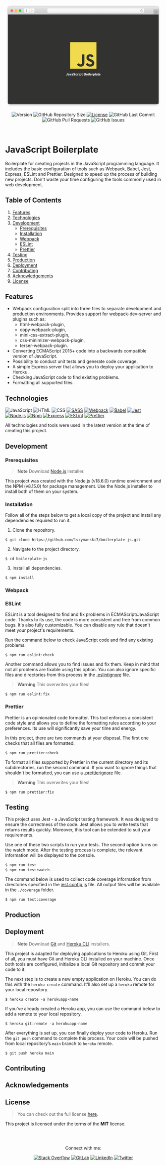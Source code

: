<!-- APPLICATION PREVIEW -->
<div align="center">

  ![JavaScript Boilerplate Header](./docs/application.png)

</div>

<!-- SHIELDS -->
<div align="center">

  ![Version](https://img.shields.io/badge/version-1.0.0-blue?label=Version&labelColor=424242)
  ![GitHub Repository Size](https://img.shields.io/github/repo-size/lszymanski7/boilerplate-js?label=Size&labelColor=424242)
  [![License](https://img.shields.io/badge/License-MIT-yellow.svg?label=License&labelColor=424242)](https://github.com/lszymanski7/boilerplate-js/blob/main/LICENSE.md)
  ![GitHub Last Commit](https://img.shields.io/github/last-commit/lszymanski7/boilerplate-js?label=Last%20Commit&labelColor=424242)
  ![GitHub Pull Requests](https://img.shields.io/github/issues-pr/lszymanski7/boilerplate-js?label=Pull%20Requests&labelColor=424242)
  ![GitHub Issues](https://img.shields.io/github/issues/lszymanski7/boilerplate-js?label=Issues&labelColor=424242)

</div>

<br/>

<!-- JAVASCRIPT BOILERPLATE -->
# JavaScript Boilerplate
Boilerplate for creating projects in the JavaScript programming language. It includes the basic configuration of tools such as Webpack, Babel, Jest, Express, ESLint and Prettier. Designed to speed up the process of building new projects. Don't waste your time configuring the tools commonly used in web development.

<!-- TABLE OF CONTENTS -->
## Table of Contents
1. [Features](#features)
2. [Technologies](#technologies)
3. [Development](#development)
    - [Prerequisites](#prerequisites)
    - [Installation](#installation)
    - [Webpack](#webpack)
    - [ESLint](#eslint)
    - [Prettier](#prettier)
4. [Testing](#testing)
5. [Production](#production)
6. [Deployment](#deployment)
7. [Contributing](#contributing)
8. [Acknowledgements](#acknowledgements)
9. [License](#license)

<!-- FEATURES -->
## Features
- Webpack configuration split into three files to separate development and production environments. Provides support for webpack-dev-server and plugins such as: 
  - html-webpack-plugin,
  - copy-webpack-plugin,
  - mini-css-extract-plugin,
  - css-minimizer-webpack-plugin,
  - terser-webpack-plugin.
- Converting ECMAScript 2015+ code into a backwards compatible version of JavaScript. 
- Possibility to conduct unit tests and generate code coverage.
- A simple Express server that allows you to deploy your application to Heroku.
- Checking JavaScript code to find existing problems.
- Formatting all supported files.

<!-- TECHNOLOGIES -->
## Technologies
![JavaScript](https://img.shields.io/badge/JavaScript-424242?style=flat&logo=javascript&logoColor=F7DF1E)
![HTML](https://img.shields.io/badge/HTML-424242?style=flat&logo=html5&logoColor=E34F26)
![CSS](https://img.shields.io/badge/CSS-424242?style=flat&logo=css3&logoColor=1572B6)
[![SASS](https://img.shields.io/badge/SASS%20|%20v1.53.0-424242?style=flat&logo=SASS&logoColor=CC6699)](https://sass-lang.com)
[![Webpack](https://img.shields.io/badge/Webpack%20|%20v5.72.1-424242?style=flat&logo=webpack&logoColor=8DD6F9)](https://webpack.js.org)
[![Babel](https://img.shields.io/badge/Babel%20|%20v7.18.0-424242?style=flat&logo=babel&logoColor=F9DC3E)](https://babeljs.io)
[![Jest](https://img.shields.io/badge/Jest%20|%20v28.1.3-424242?style=flat&logo=jest&logoColor=C21325)](https://jestjs.io)
[![Node.js](https://img.shields.io/badge/Node.js%20|%20v18.6.0-424242?style=flat&logo=node.js&logoColor=339933)](https://nodejs.org/en)
[![Npm](https://img.shields.io/badge/Npm%20|%20v8.15.0-424242?style=flat&logo=npm&logoColor=CB3837)](https://npmjs.com)
[![Express](https://img.shields.io/badge/Express%20%7C%20v4.18.1-424242?style=flat&logo=express&logoColor=FFFFFF)](https://expressjs.com)
[![ESLint](https://img.shields.io/badge/ESLint%20%7C%20v8.19.0-424242?style=flat&logo=eslint&logoColor=4B32C3)](https://eslint.org)
[![Prettier](https://img.shields.io/badge/Prettier%20%7C%20v2.7.1-424242?style=flat&logo=prettier&logoColor=F7B93E)](https://prettier.io)

All technologies and tools were used in the latest version at the time of creating this project.

<!-- DEVELOPMENT -->
## Development

<!-- PREREQUISITES -->
### Prerequisites
> **Note** Download [Node.js](https://nodejs.org/en/download) installer.

This project was created with the Node.js (v18.6.0) runtime environment and the NPM (v8.15.0) for package management. Use the Node.js installer to install both of them on your system.

<!-- INSTALLATION -->
### Installation
Follow all of the steps below to get a local copy of the project and install any dependencies required to run it.

1. Clone the repository.

```
$ git clone https://github.com/lszymanski7/boilerplate-js.git
```

2. Navigate to the project directory.

```
$ cd boilerplate-js
```

3. Install all dependencies.

```
$ npm install
```

<!-- WEBPACK -->
### Webpack

<!-- ESLINT -->
### ESLint
ESLint is a tool designed to find and fix problems in ECMAScript/JavaScript code. Thanks to its use, the code is more consistent and free from common bugs. It's also fully customizable. You can disable any rule that doesn't meet your project's requirements.

Run the command below to check JavaScript code and find any existing problems.

```
$ npm run eslint:check
```

Another command allows you to find issues and fix them. Keep in mind that not all problems are fixable using this option. You can also ignore specific files and directories from this process in the [.eslintignore](https://github.com/lszymanski7/boilerplate-js/blob/main/.eslintignore) file.

> **Warning** This overwrites your files!

```
$ npm run eslint:fix
```

<!-- PRETTIER -->
### Prettier
Prettier is an opinionated code formatter. This tool enforces a consistent code style and allows you to define the formatting rules according to your preferences. Its use will significantly save your time and energy. 

In this project, there are two commands at your disposal. The first one checks that all files are formatted.

```
$ npm run prettier:check
```

To format all files supported by Prettier in the current directory and its subdirectories, run the second command. If you want to ignore things that shouldn't be formatted, you can use a [.prettierignore](https://github.com/lszymanski7/boilerplate-js/blob/main/.prettierignore) file.

> **Warning** This overwrites your files!

```
$ npm run prettier:fix
```

<!-- TESTING -->
## Testing
This project uses Jest - a JavaScript testing framework. It was designed to ensure the correctness of the code. Jest allows you to write tests that returns results quickly. Moreover, this tool can be extended to suit your requirements.

Use one of these two scripts to run your tests. The second option turns on the watch mode. After the testing process is complete, the relevant information will be displayed to the console.

```
$ npm run test
$ npm run test:watch
```

The command below is used to collect code coverage information from directories specified in the [jest.config.js](https://github.com/lszymanski7/boilerplate-js/blob/dev/config/jest.config.js) file. All output files will be available in the `./coverage` folder.

```
$ npm run test:coverage
```

<!-- PRODUCTION -->
## Production

<!-- DEPLOYMENT -->
## Deployment
> **Note** Download [Git](https://git-scm.com/downloads) and [Heroku CLI](https://devcenter.heroku.com/articles/heroku-cli#install-the-heroku-cli) installers.

This project is adapted for deploying applications to Heroku using Git. First of all, you must have Git and Heroku CLI installed on your machine. Once both tools are configured, initialize a local Git repository and commit your code to it.

The next step is to create a new empty application on Heroku. You can do this with the `heroku create` command. It'll also set up a `heroku` remote for your local repository.

```
$ heroku create -a herokuapp-name
```

If you've already created a Heroku app, you can use the command below to add a remote to your local repository.

```
$ heroku git:remote -a herokuapp-name
```

After everything is set up, you can finally deploy your code to Heroku. Run the `git push` command to complete this process. Your code will be pushed from local repository’s `main` branch to `heroku` remote.

```
$ git push heroku main
```

<!-- CONTRIBUTING -->
## Contributing

<!-- ACKNOWLEDGEMENTS -->
## Acknowledgements

<!-- LICENSE -->
## License
> You can check out the full license [here](https://github.com/lszymanski7/boilerplate-js/blob/main/LICENSE.md).

This project is licensed under the terms of the **MIT** license.

<br/>

<!-- LINKS -->
##
<div align="center">
  <p>Connect with me:</p>
  
  [![Stack Overflow](https://img.shields.io/badge/Stack%20Overflow-F58025?style=flat&logo=stackoverflow&logoColor=white)](https://stackoverflow.com/users/18706083)
  [![GitLab](https://img.shields.io/badge/GitLab-424242?style=flat&logo=gitlab)](https://gitlab.com/lszymanski7)
  [![LinkedIn](https://img.shields.io/badge/LinkedIn-0A66C2?style=flat&logo=linkedin)](https://linkedin.com/in/lszymanski7)
  [![Twitter](https://img.shields.io/twitter/follow/lszymanski7_?label=Twitter&style=social)](https://twitter.com/lszymanski7_)

</div>

